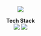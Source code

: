 

<div align="center">
  <img src="https://capsule-render.vercel.app/api?type=transparent&color=random&height=300&section=header&text=성지훈&fontSize=90"/>

<b>Tech Stack<b><br>
<img src="https://img.shields.io/badge/javascript-%23323330.svg?style=for-the-badge&logo=javascript&logoColor=%23F7DF1E"/>
<img src="https://img.shields.io/badge/react-%2320232a.svg?style=for-the-badge&logo=react&logoColor=%2361DAFB"/>
</div>
